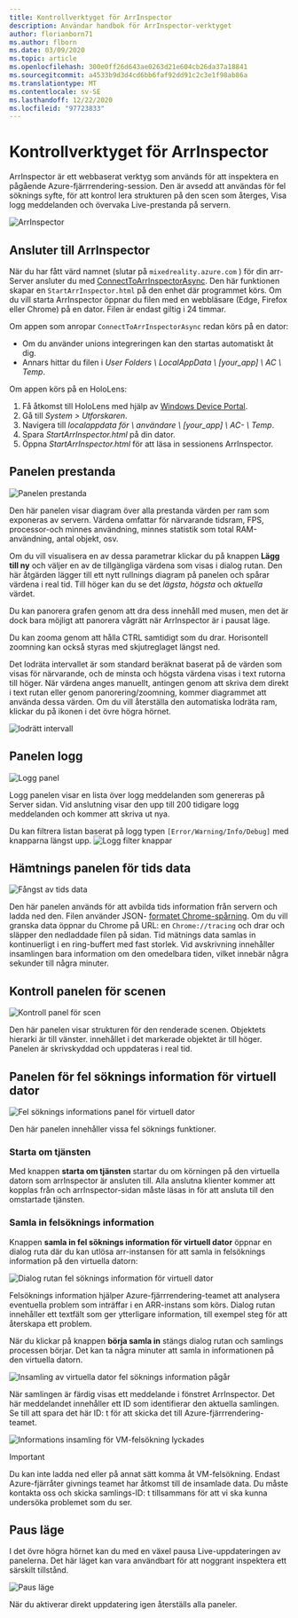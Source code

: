```yaml
---
title: Kontrollverktyget för ArrInspector
description: Användar handbok för ArrInspector-verktyget
author: florianborn71
ms.author: flborn
ms.date: 03/09/2020
ms.topic: article
ms.openlocfilehash: 300e0ff26d643ae0263d21e604cb26da37a18841
ms.sourcegitcommit: a4533b9d3d4cd6bb6faf92dd91c2c3e1f98ab86a
ms.translationtype: MT
ms.contentlocale: sv-SE
ms.lasthandoff: 12/22/2020
ms.locfileid: "97723833"
---
```

# <a name="the-arrinspector-inspection-tool"></a>Kontrollverktyget för ArrInspector

ArrInspector är ett webbaserat verktyg som används för att inspektera en pågående Azure-fjärrrendering-session. Den är avsedd att användas för fel söknings syfte, för att kontrol lera strukturen på den scen som återges, Visa logg meddelanden och övervaka Live-prestanda på servern.

![ArrInspector](./media/arr-inspector.png)

## <a name="connecting-to-the-arrinspector"></a>Ansluter till ArrInspector

När du har fått värd namnet (slutar på `mixedreality.azure.com` ) för din arr-Server ansluter du med [ConnectToArrInspectorAsync](../../how-tos/frontend-apis.md#connect-to-arr-inspector). Den här funktionen skapar en `StartArrInspector.html` på den enhet där programmet körs. Om du vill starta ArrInspector öppnar du filen med en webbläsare (Edge, Firefox eller Chrome) på en dator. Filen är endast giltig i 24 timmar.

Om appen som anropar `ConnectToArrInspectorAsync` redan körs på en dator:

* Om du använder unions integreringen kan den startas automatiskt åt dig.
* Annars hittar du filen i *User Folders \\ LocalAppData \\ [your_app] \\ AC \\ Temp*.

Om appen körs på en HoloLens:

1. Få åtkomst till HoloLens med hjälp av [Windows Device Portal](/windows/mixed-reality/using-the-windows-device-portal).
1. Gå till *System > Utforskaren*.
1. Navigera till *localappdata för \\ användare \\ [your_app] \\ AC- \\ Temp*.
1. Spara *StartArrInspector.html* på din dator.
1. Öppna *StartArrInspector.html* för att läsa in sessionens ArrInspector.

## <a name="the-performance-panel"></a>Panelen prestanda

![Panelen prestanda](./media/performance-panel.png)

Den här panelen visar diagram över alla prestanda värden per ram som exponeras av servern. Värdena omfattar för närvarande tidsram, FPS, processor-och minnes användning, minnes statistik som total RAM-användning, antal objekt, osv.

Om du vill visualisera en av dessa parametrar klickar du på knappen **Lägg till ny** och väljer en av de tillgängliga värdena som visas i dialog rutan. Den här åtgärden lägger till ett nytt rullnings diagram på panelen och spårar värdena i real tid. Till höger kan du se det *lägsta*, *högsta* och *aktuella* värdet.

Du kan panorera grafen genom att dra dess innehåll med musen, men det är dock bara möjligt att panorera vågrätt när ArrInspector är i pausat läge.

Du kan zooma genom att hålla CTRL samtidigt som du drar. Horisontell zoomning kan också styras med skjutreglaget längst ned.

Det lodräta intervallet är som standard beräknat baserat på de värden som visas för närvarande, och de minsta och högsta värdena visas i text rutorna till höger. När värdena anges manuellt, antingen genom att skriva dem direkt i text rutan eller genom panorering/zoomning, kommer diagrammet att använda dessa värden. Om du vill återställa den automatiska lodräta ram, klickar du på ikonen i det övre högra hörnet.

![lodrätt intervall](./media/vertical-range.png)

## <a name="the-log-panel"></a>Panelen logg

![Logg panel](./media/log-panel.png)

Logg panelen visar en lista över logg meddelanden som genereras på Server sidan. Vid anslutning visar den upp till 200 tidigare logg meddelanden och kommer att skriva ut nya.

Du kan filtrera listan baserat på logg typen `[Error/Warning/Info/Debug]` med knapparna längst upp.
![Logg filter knappar](./media/log-filter.png)

## <a name="the-timing-data-capture-panel"></a>Hämtnings panelen för tids data

![Fångst av tids data](./media/timing-data-capture.png)

Den här panelen används för att avbilda tids information från servern och ladda ned den. Filen använder JSON- [formatet Chrome-spårning](https://docs.google.com/document/d/1CvAClvFfyA5R-PhYUmn5OOQtYMH4h6I0nSsKchNAySU/edit). Om du vill granska data öppnar du Chrome på URL: en `Chrome://tracing` och drar och släpper den nedladdade filen på sidan. Tid mätnings data samlas in kontinuerligt i en ring-buffert med fast storlek. Vid avskrivning innehåller insamlingen bara information om den omedelbara tiden, vilket innebär några sekunder till några minuter.

## <a name="the-scene-inspection-panel"></a>Kontroll panelen för scenen

![Kontroll panel för scen](./media/scene-inspection-panel.png)

Den här panelen visar strukturen för den renderade scenen. Objektets hierarki är till vänster. innehållet i det markerade objektet är till höger. Panelen är skrivskyddad och uppdateras i real tid.

## <a name="the-vm-debug-information-panel"></a>Panelen för fel söknings information för virtuell dator

![Fel söknings informations panel för virtuell dator](./media/state-debugger-panel.png)

Den här panelen innehåller vissa fel söknings funktioner.

### <a name="restart-service"></a>Starta om tjänsten

Med knappen **starta om tjänsten** startar du om körningen på den virtuella datorn som arrInspector är ansluten till. Alla anslutna klienter kommer att kopplas från och arrInspector-sidan måste läsas in för att ansluta till den omstartade tjänsten.

### <a name="collect-debug-information"></a>Samla in felsöknings information

Knappen **samla in fel söknings information för virtuell dator** öppnar en dialog ruta där du kan utlösa arr-instansen för att samla in felsöknings information på den virtuella datorn:

![Dialog rutan fel söknings information för virtuell dator](./media/state-debugger-dialog.png)

Felsöknings information hjälper Azure-fjärrrendering-teamet att analysera eventuella problem som inträffar i en ARR-instans som körs. Dialog rutan innehåller ett textfält som ger ytterligare information, till exempel steg för att återskapa ett problem.

När du klickar på knappen **börja samla in** stängs dialog rutan och samlings processen börjar. Det kan ta några minuter att samla in informationen på den virtuella datorn.

![Insamling av virtuella dator fel söknings information pågår](./media/state-debugger-panel-in-progress.png)

När samlingen är färdig visas ett meddelande i fönstret ArrInspector. Det här meddelandet innehåller ett ID som identifierar den aktuella samlingen. Se till att spara det här ID: t för att skicka det till Azure-fjärrrendering-teamet.

![Informations insamling för VM-felsökning lyckades](./media/state-debugger-snackbar-success.png)

> [!IMPORTANT]
> Du kan inte ladda ned eller på annat sätt komma åt VM-felsökning. Endast Azure-fjärråter givnings teamet har åtkomst till de insamlade data. Du måste kontakta oss och skicka samlings-ID: t tillsammans för att vi ska kunna undersöka problemet som du ser.

## <a name="pause-mode"></a>Paus läge

I det övre högra hörnet kan du med en växel pausa Live-uppdateringen av panelerna. Det här läget kan vara användbart för att noggrant inspektera ett särskilt tillstånd.

![Paus läge](./media/pause-mode.png)

När du aktiverar direkt uppdatering igen återställs alla paneler.